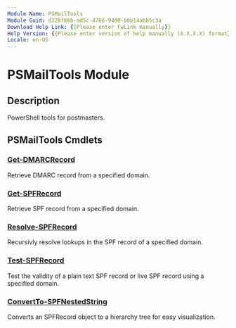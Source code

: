 ```yaml
---
Module Name: PSMailTools
Module Guid: d328f66b-ad5c-4766-9400-b0b14abb5c3a
Download Help Link: {{Please enter FwLink manually}}
Help Version: {{Please enter version of help manually (X.X.X.X) format}}
Locale: en-US
---
```


# PSMailTools Module
## Description
PowerShell tools for postmasters.

## PSMailTools Cmdlets
### [Get-DMARCRecord](Get-DMARCRecord.md)
Retrieve DMARC record from a specified domain.

### [Get-SPFRecord](Get-SPFRecord.md)
Retrieve SPF record from a specified domain.

### [Resolve-SPFRecord](Resolve-SPFRecord.md)
Recursivly resolve lookups in the SPF record of a specified domain.

### [Test-SPFRecord](Test-SPFRecord.md)
Test the validity of a plain text SPF record or live SPF record using a specified domain.

### [ConvertTo-SPFNestedString](ConvertTo-SPFNestedString.md)
Converts an SPFRecord object to a hierarchy tree for easy visualization.